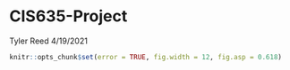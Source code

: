 CIS635-Project
================
Tyler Reed
4/19/2021

``` r
knitr::opts_chunk$set(error = TRUE, fig.width = 12, fig.asp = 0.618)
```
